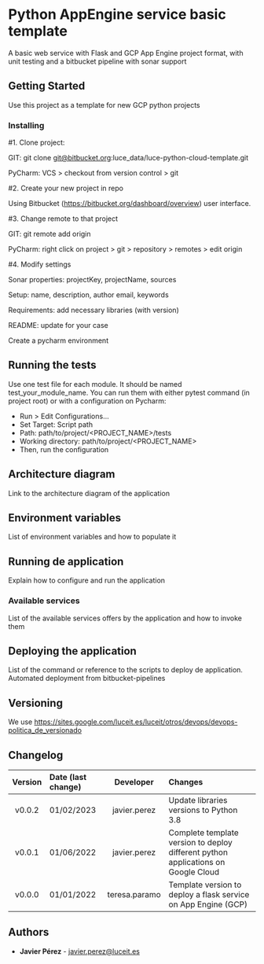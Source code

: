 # Python AppEngine service basic template

A basic web service with Flask and GCP App Engine project format, with unit testing and a bitbucket pipeline with sonar
support

## Getting Started

Use this project as a template for new GCP python projects

### Installing

#1. Clone project:

GIT: git clone git@bitbucket.org:luce_data/luce-python-cloud-template.git

PyCharm: VCS > checkout from version control > git

#2. Create your new project in repo

Using Bitbucket (https://bitbucket.org/dashboard/overview) user interface.

#3. Change remote to that project

GIT: git remote add origin <server>

PyCharm: right click on project > git > repository > remotes > edit origin

#4. Modify settings

Sonar properties: projectKey, projectName, sources

Setup: name, description, author email, keywords

Requirements: add necessary libraries (with version)

README: update for your case

Create a pycharm environment

## Running the tests

Use one test file for each module. It should be named test_your_module_name. You can run them with either pytest
command (in project root) or with a configuration on Pycharm:

- Run > Edit Configurations...
- Set Target: Script path
- Path: path/to/project/<PROJECT_NAME>/tests
- Working directory: path/to/project/<PROJECT_NAME>
- Then, run the configuration

## Architecture diagram

Link to the architecture diagram of the application

## Environment variables

List of environment variables and how to populate it

## Running de application

Explain how to configure and run the application

### Available services

List of the available services offers by the application and how to invoke them

## Deploying the application

List of the command or reference to the scripts to deploy de application. Automated deployment from bitbucket-pipelines

## Versioning

We use https://sites.google.com/luceit.es/luceit/otros/devops/devops-politica_de_versionado

## Changelog

| Version |Date (last change)| Developer      |                                                   Changes                                                  |
|:-------:|:-----------------|:--------------:|:-----------------------------------------------------------------------------------------------------------|
| v0.0.2  | 01/02/2023       |javier.perez    | Update libraries versions to Python 3.8|
| v0.0.1  | 01/06/2022       |javier.perez    | Complete template version to deploy different python applications on Google Cloud|
| v0.0.0  | 01/01/2022       |teresa.paramo   | Template version to deploy a flask service on App Engine (GCP)|

## Authors

* **Javier Pérez** - javier.perez@luceit.es
